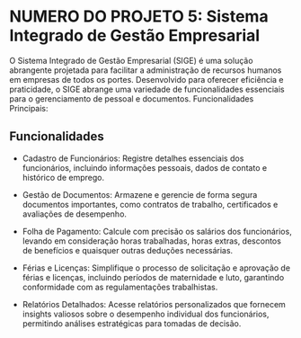 
# NUMERO DO PROJETO 5: Sistema Integrado de Gestão Empresarial

O Sistema Integrado de Gestão Empresarial (SIGE) é uma solução abrangente projetada para facilitar a administração de recursos humanos em empresas de todos os portes. Desenvolvido para oferecer eficiência e praticidade, o SIGE abrange uma variedade de funcionalidades essenciais para o gerenciamento de pessoal e documentos.
Funcionalidades Principais:



## Funcionalidades

- Cadastro de Funcionários: Registre detalhes essenciais dos funcionários, incluindo informações pessoais, dados de contato e histórico de emprego.

- Gestão de Documentos: Armazene e gerencie de forma segura documentos importantes, como contratos de trabalho, certificados e avaliações de desempenho.

- Folha de Pagamento: Calcule com precisão os salários dos funcionários, levando em consideração horas trabalhadas, horas extras, descontos de benefícios e quaisquer outras deduções necessárias.

- Férias e Licenças: Simplifique o processo de solicitação e aprovação de férias e licenças, incluindo períodos de maternidade e luto, garantindo conformidade com as regulamentações trabalhistas.

- Relatórios Detalhados: Acesse relatórios personalizados que fornecem insights valiosos sobre o desempenho individual dos funcionários, permitindo análises estratégicas para tomadas de decisão.



